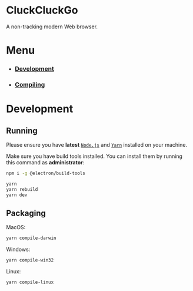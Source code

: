 # CluckCluckGo
A non-tracking modern Web browser.
# Menu
- ### [Development](cohejh.com)
- ### [Compiling](cohejh.com)

# Development

## Running

Please ensure you have **latest** [`Node.js`](https://nodejs.org/en/) and [`Yarn`](https://classic.yarnpkg.com/en/docs/install/#windows-stable) installed on your machine.


Make sure you have build tools installed. You can install them by running this command as **administrator**:

```bash
npm i -g @electron/build-tools
```

```bash
yarn
yarn rebuild
yarn dev
```

## Packaging

MacOS:

```bash
yarn compile-darwin
```

Windows:

```bash
yarn compile-win32
```

Linux:

```bash
yarn compile-linux
```


